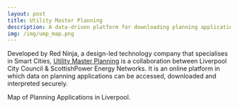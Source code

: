```yaml
---
layout: post
title: Utility Master Planning
description: A data-driven platform for downloading planning applications
img: /img/ump_map.png
---
```


Developed by Red Ninja, a design-led technology company that specialises in Smart Cities, <a href="http://utilitymasterplanning.co.uk/">Utility Master Planning</a> is a collaboration between Liverpool City Council & ScottishPower Energy Networks. It is an online platform in which data on planning applications can be accessed, downloaded and interpreted securely.

<div class="img_row">
	<img class="col three" src="{{ site.baseurl }}/img/ump_map.png" alt="" title=""/>
</div>
<div class="col three caption">
	Map of Planning Applications in Liverpool.
</div>
